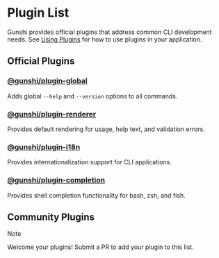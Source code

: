 # Plugin List

Gunshi provides official plugins that address common CLI development needs. See [Using Plugins](./getting-started.md) for how to use plugins in your application.

## Official Plugins

### [@gunshi/plugin-global](https://github.com/kazupon/gunshi/tree/main/packages/plugin-global)

Adds global `--help` and `--version` options to all commands.

### [@gunshi/plugin-renderer](https://github.com/kazupon/gunshi/tree/main/packages/plugin-renderer)

Provides default rendering for usage, help text, and validation errors.

### [@gunshi/plugin-i18n](https://github.com/kazupon/gunshi/tree/main/packages/plugin-i18n)

Provides internationalization support for CLI applications.

### [@gunshi/plugin-completion](https://github.com/kazupon/gunshi/tree/main/packages/plugin-completion)

Provides shell completion functionality for bash, zsh, and fish.

## Community Plugins

> [!NOTE]
> Welcome your plugins! Submit a PR to add your plugin to this list.
